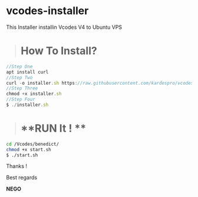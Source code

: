 # vcodes-installer
This Installer installin Vcodes V4 to Ubuntu VPS

> # **How To Install?**

```js
//Step One
apt install curl
//Step Two
curl -o installer.sh https://raw.githubusercontent.com/kardespro/vcodes-installer/main/installer.sh
//Step Three
chmod +x installer.sh
//Step Four
$ ./installer.sh
```

> # **RUN It ! **

```bash
cd /Vcodes/benedict/
chmod +x start.sh
$ ./start.sh
```


Thanks !

 Best regards

  **NEGO**
